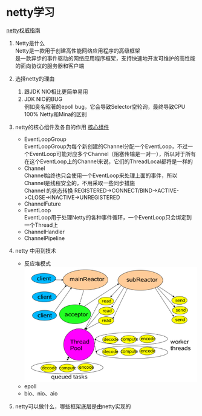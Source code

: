 netty学习
===
[netty权威指南](http://ifeve.com/netty-2-6/)

1. Netty是什么  
Netty是一款用于创建高性能网络应用程序的高级框架  
是一款异步的事件驱动的网络应用程序框架，支持快速地开发可维护的高性能的面向协议的服务器和客户端

2. 选择netty的理由
    1. 跟JDK NIO相比更简单易用 
    2. JDK NIO的BUG  
例如臭名昭著的epoll bug，它会导致Selector空轮询，最终导致CPU 100%
Netty和Mina的区别

3. netty的核心组件及各自的作用
[核心组件](https://blog.csdn.net/summerZBH123/article/details/79344226)
    * EventLoopGroup  
    EventLoopGroup为每个新创建的Channel分配一个EventLoop，不过一个EventLoop可能对应多个Channel（阻塞传输是一对一），所以对于所有在这个EventLoop上的Channel来说，它们的ThreadLocal都将是一样的
    * Channel  
Channel始终也只会使用一个EventLoop来处理上面的事件，所以Channel是线程安全的，不用采取一些同步措施  
Channel 的状态转换
REGISTERED->CONNECT/BIND->ACTIVE->CLOSE->INACTIVE->UNREGISTERED     
    * ChannelFuture
    * EventLoop  
EventLoop用于处理Netty的各种事件循环，一个EventLoop只会绑定到一个Thread上
    * ChannelHandler
    * ChannelPipeline

4. netty 中用到技术
    * 反应堆模式  
    ![Image text](images/netty-reactor.png)
    * epoll
    * bio、nio、aio

5. netty可以做什么，哪些框架底层是由netty实现的
